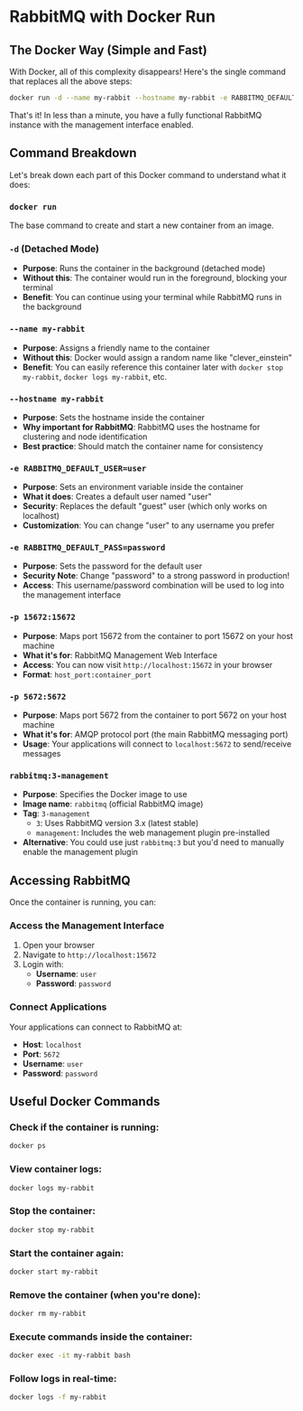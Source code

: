 # RabbitMQ with Docker Run

## The Docker Way (Simple and Fast)

With Docker, all of this complexity disappears! Here's the single command that replaces all the above steps:

```bash
docker run -d --name my-rabbit --hostname my-rabbit -e RABBITMQ_DEFAULT_USER=user -e RABBITMQ_DEFAULT_PASS=password -p 15672:15672 -p 5672:5672 rabbitmq:3-management
```

That's it! In less than a minute, you have a fully functional RabbitMQ instance with the management interface enabled.

## Command Breakdown

Let's break down each part of this Docker command to understand what it does:

### `docker run`
The base command to create and start a new container from an image.

### `-d` (Detached Mode)
- **Purpose**: Runs the container in the background (detached mode)
- **Without this**: The container would run in the foreground, blocking your terminal
- **Benefit**: You can continue using your terminal while RabbitMQ runs in the background

### `--name my-rabbit`
- **Purpose**: Assigns a friendly name to the container
- **Without this**: Docker would assign a random name like "clever_einstein"
- **Benefit**: You can easily reference this container later with `docker stop my-rabbit`, `docker logs my-rabbit`, etc.

### `--hostname my-rabbit`
- **Purpose**: Sets the hostname inside the container
- **Why important for RabbitMQ**: RabbitMQ uses the hostname for clustering and node identification
- **Best practice**: Should match the container name for consistency

### `-e RABBITMQ_DEFAULT_USER=user`
- **Purpose**: Sets an environment variable inside the container
- **What it does**: Creates a default user named "user"
- **Security**: Replaces the default "guest" user (which only works on localhost)
- **Customization**: You can change "user" to any username you prefer

### `-e RABBITMQ_DEFAULT_PASS=password`
- **Purpose**: Sets the password for the default user
- **Security Note**: Change "password" to a strong password in production!
- **Access**: This username/password combination will be used to log into the management interface

### `-p 15672:15672`
- **Purpose**: Maps port 15672 from the container to port 15672 on your host machine
- **What it's for**: RabbitMQ Management Web Interface
- **Access**: You can now visit `http://localhost:15672` in your browser
- **Format**: `host_port:container_port`

### `-p 5672:5672`
- **Purpose**: Maps port 5672 from the container to port 5672 on your host machine
- **What it's for**: AMQP protocol port (the main RabbitMQ messaging port)
- **Usage**: Your applications will connect to `localhost:5672` to send/receive messages

### `rabbitmq:3-management`
- **Purpose**: Specifies the Docker image to use
- **Image name**: `rabbitmq` (official RabbitMQ image)
- **Tag**: `3-management` 
  - `3`: Uses RabbitMQ version 3.x (latest stable)
  - `management`: Includes the web management plugin pre-installed
- **Alternative**: You could use just `rabbitmq:3` but you'd need to manually enable the management plugin

## Accessing RabbitMQ

Once the container is running, you can:

### Access the Management Interface
1. Open your browser
2. Navigate to `http://localhost:15672`
3. Login with:
   - **Username**: `user`
   - **Password**: `password`

### Connect Applications
Your applications can connect to RabbitMQ at:
- **Host**: `localhost`
- **Port**: `5672`
- **Username**: `user`
- **Password**: `password`

## Useful Docker Commands

### Check if the container is running:
```bash
docker ps
```

### View container logs:
```bash
docker logs my-rabbit
```

### Stop the container:
```bash
docker stop my-rabbit
```

### Start the container again:
```bash
docker start my-rabbit
```

### Remove the container (when you're done):
```bash
docker rm my-rabbit
```

### Execute commands inside the container:
```bash
docker exec -it my-rabbit bash
```

### Follow logs in real-time:
```bash
docker logs -f my-rabbit
```
